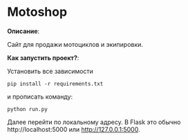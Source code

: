 # Motoshop
 **Описание**:  

Сайт для продажи мотоциклов и экипировки.

 **Как запустить проект?**: 
 
  Установить все зависимости
  
 ```
 pip install -r requirements.txt
```

и прописать команду:
 ```
python run.py
```
Далее перейти по локальному адресу. В Flask это обычно http://localhost:5000 или http://127.0.0.1:5000. 


